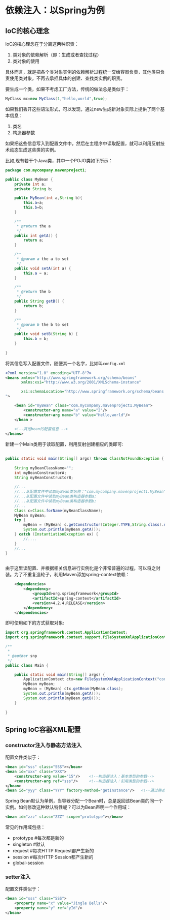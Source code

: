 # 依赖注入：以Spring为例

## IoC的核心理念

IoC的核心理念在于分离这两种职责：

1. 类对象的依赖解析（即：生成或者查找过程）
2. 类对象的使用

具体而言，就是把各个类对象实例的依赖解析过程统一交给容器负责，其他类只负责使用类对象，不再去承担具体的创建、查找类实例的职责。

要生成一个类，如果不考虑工厂方法，传统的做法总是类似于：
```Java
MyClass mc=new MyClass(1,"hello,world",true);

```
如果我们丢开这些语法形式，可以发现，通过new生成新对象实际上提供了两个基本信息：
1. 类名
2. 构造器参数

如果把这些信息写入到配置文件中，然后在主程序中读取配置，就可以利用反射技术动态生成这些类的实例。


比如,现有若干个Java类，其中一个POJO类如下所示：

```Java
package com.mycompany.mavenproject1;

public class MyBean {
	private int a;
	private String b;

	public MyBean(int a,String b){
		this.a=a;
		this.b=b;
	}

	/**
	 * @return the a
	 */
	public int getA() {
		return a;
	}

	/**
	 * @param a the a to set
	 */
	public void setA(int a) {
		this.a = a;
	}

	/**
	 * @return the b
	 */
	public String getB() {
		return b;
	}

	/**
	 * @param b the b to set
	 */
	public void setB(String b) {
		this.b = b;
	}
	
}

```

将其信息写入配置文件，随便其一个名字，比如叫`config.xml`
```XML
<?xml version="1.0" encoding="UTF-8"?>
<beans xmlns="http://www.springframework.org/schema/beans"
	   xmlns:xsi="http://www.w3.org/2001/XMLSchema-instance"

	   xsi:schemaLocation="http://www.springframework.org/schema/beans http://www.springframework.org/schema/beans/spring-beans-4.2.xsd
">

	<bean id="myBean" class="com.mycompany.mavenproject1.MyBean">
		<constructor-arg name="a" value="2"/>
		<constructor-arg name="b" value="Hello,world"/>
	</bean >
	
	<!--其他bean的配置信息 -->
</beans>
```


新建一个Main类用于读取配置，利用反射创建相应的类即可:

```Java
	    
public static void main(String[] args) throws ClassNotFoundException {
	
	String myBeanClassName="";
	int myBeanConstructorA;
	String myBeanConstructorB;
	
	//...
	//...从配置文件中读取myBean类名称："com.mycompany.mavenproject1.MyBean";
	//...从配置文件中读取myBean类构造器参数a;	
	//...从配置文件中读取myBean类构造器参数b;	
	//...
	Class c=Class.forName(myBeanClassName);
	MyBean myBean;
	try {
		myBean = (MyBean) c.getConstructor(Integer.TYPE,String.class).newInstance(myBeanConstructorA,myBeanConstructorB);
		System.out.println(myBean.getA());
	} catch (InstantiationException ex) {
		//....	 
	}
	//...
}
	

```
由于这里读配置、并根据相关信息进行实例化是个非常普遍的过程，可以将之封装。为了不重复造轮子，利用Maven添加spring-context依赖：
```XML
    <dependencies>
        <dependency>
            <groupId>org.springframework</groupId>
            <artifactId>spring-context</artifactId>
            <version>4.2.4.RELEASE</version>
        </dependency>
    </dependencies>
```


即可使用如下的方式获取对象:

```Java
import org.springframework.context.ApplicationContext;
import org.springframework.context.support.FileSystemXmlApplicationContext;

/**
 *
 * @author snp
 */
public class Main {

	public static void main(String[] args) {
		ApplicationContext ctx=new FileSystemXmlApplicationContext("config.xml");
		MyBean myBean;
		myBean = (MyBean) ctx.getBean(MyBean.class);
		System.out.println(myBean.getA());
		System.out.println(myBean.getB());
	}
	
}
```

## Spring IoC容器XML配置

### constructor注入与静态方法注入

配置文件类似于：
```XML
<bean id="sss" class="SSS"></bean>
<bean id="xxx" class="XXX">
    <constructor-arg value="15"/>    <!--构造器注入：基本类型的参数-->
    <constructor-arg ref="sss"/>     <!--构造器注入：引用类型的参数-->
</bean>
<bean id="yyy" class="YYY" factory-method="getInstance"/>   <!--通过静态方法构建-->
```
Spring Bean默认为单例，当容器分配一个Bean时，总是返回该Bean类的同一个实例。如何修改这种默认特性呢？可以为Bean声明一个作用域：
```XML
<bean id="zzz" class="ZZZ" scope="prototype"></bean>
```
常见的作用域包括：
* prototype        #每次都是新的
* singleton       #默认
* request           #每次HTTP Request都产生新的
* session            #每次HTTP Session都产生新的
* global-session

### setter注入

配置文件类似于：
```XML
<bean id="sss" class="SSS">
    <property name="x" value="Jingle Bells"/>
    <property name="y" ref="yId"/>
</bean>
```

